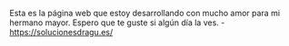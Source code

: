 Esta es la página web que estoy desarrollando con mucho amor para mi hermano mayor.
Espero que te guste si algún día la ves.
-https://solucionesdragu.es/

